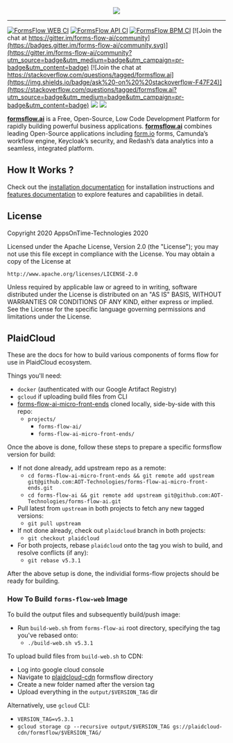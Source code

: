 <div align="center"><img src=".images/logo.png"/></div>
<hr/> 
 
[![FormsFlow WEB CI](https://github.com/AOT-Technologies/forms-flow-ai/actions/workflows/forms-flow-web-ci.yml/badge.svg)](https://github.com/AOT-Technologies/forms-flow-ai/actions)
[![FormsFlow API CI](https://github.com/AOT-Technologies/forms-flow-ai/actions/workflows/forms-flow-api-ci.yml/badge.svg)](https://github.com/AOT-Technologies/forms-flow-ai/actions)
[![FormsFlow BPM CI](https://github.com/AOT-Technologies/forms-flow-ai/actions/workflows/forms-flow-bpm-ci.yml/badge.svg)](https://github.com/AOT-Technologies/forms-flow-ai/actions)
[![Join the chat at https://gitter.im/forms-flow-ai/community](https://badges.gitter.im/forms-flow-ai/community.svg)](https://gitter.im/forms-flow-ai/community?utm_source=badge&utm_medium=badge&utm_campaign=pr-badge&utm_content=badge)
[![Join the chat at https://stackoverflow.com/questions/tagged/formsflow.ai](https://img.shields.io/badge/ask%20-on%20%20stackoverflow-F47F24)](https://stackoverflow.com/questions/tagged/formsflow.ai?utm_source=badge&utm_medium=badge&utm_campaign=pr-badge&utm_content=badge)
<img src="https://img.shields.io/badge/release-v5.3.1-blue"/>
<img src="https://img.shields.io/badge/LICENSE-Apache%202-green"/>

[**formsflow.ai**](https://formsflow.ai/) is a Free, Open-Source, Low Code Development Platform for rapidly building powerful business applications. [**formsflow.ai**](https://formsflow.ai/) combines leading Open-Source applications including [form.io](https://form.io) forms, Camunda’s workflow engine, Keycloak’s security, and Redash’s data analytics into a seamless, integrated platform.


## How It Works ?

Check out the [installation documentation](https://aot-technologies.github.io/forms-flow-installation-doc/) for installation instructions and [features documentation](https://aot-technologies.github.io/forms-flow-ai-doc) to explore features and capabilities in detail.

## License

Copyright 2020 AppsOnTime-Technologies 2020

Licensed under the Apache License, Version 2.0 (the "License");
you may not use this file except in compliance with the License.
You may obtain a copy of the License at

    http://www.apache.org/licenses/LICENSE-2.0

Unless required by applicable law or agreed to in writing, software
distributed under the License is distributed on an "AS IS" BASIS,
WITHOUT WARRANTIES OR CONDITIONS OF ANY KIND, either express or implied.
See the License for the specific language governing permissions and
limitations under the License.

## PlaidCloud

These are the docs for how to build various components of forms flow for use in PlaidCloud ecosystem.

Things you'll need:

- `docker` (authenticated with our Google Artifact Registry)
- `gcloud` if uploading build files from CLI
- [forms-flow-ai-micro-front-ends](https://github.com/PlaidCloud/forms-flow-ai-micro-front-ends) cloned locally, side-by-side with this repo:
  - `projects/`
    - `forms-flow-ai/`
    - `forms-flow-ai-micro-front-ends/`

Once the above is done, follow these steps to prepare a specific formsflow version for build:

- If not done already, add upstream repo as a remote:
  - `cd forms-flow-ai-micro-front-ends && git remote add upstream git@github.com:AOT-Technologies/forms-flow-ai-micro-front-ends.git`
  - `cd forms-flow-ai && git remote add upstream git@github.com:AOT-Technologies/forms-flow-ai.git`
- Pull latest from `upstream` in both projects to fetch any new tagged versions:
  - `git pull upstream`
- If not done already, check out `plaidcloud` branch in both projects:
  - `git checkout plaidcloud`
- For both projects, rebase `plaidcloud` onto the tag you wish to build, and resolve conflicts (if any):
  - `git rebase v5.3.1`

After the above setup is done, the individial forms-flow projects should be ready for building.

### How To Build `forms-flow-web` Image

To build the output files and subsequently build/push image:
- Run `build-web.sh` from `forms-flow-ai` root directory, specifying the tag you've rebased onto:
  - `./build-web.sh v5.3.1`

To upload build files from `build-web.sh` to CDN:
- Log into google cloud console
- Navigate to [plaidcloud-cdn](https://console.cloud.google.com/storage/browser/plaidcloud-cdn/formsflow?project=plaidcloud-io) formsflow directory
- Create a new folder named after the version tag
- Upload everything in the `output/$VERSION_TAG` dir

Alternatively, use `gcloud` CLI:
- `VERSION_TAG=v5.3.1`
- `gcloud storage cp --recursive output/$VERSION_TAG gs://plaidcloud-cdn/formsflow/$VERSION_TAG/`